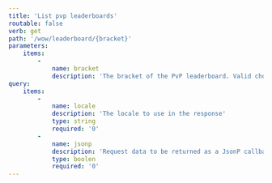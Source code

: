 ```yaml
---
title: 'List pvp leaderboards'
routable: false
verb: get
path: '/wow/leaderboard/{bracket}'
parameters:
    items:
        -
            name: bracket
            description: 'The bracket of the PvP leaderboard. Valid choices are `2v2`, 3v3`, 5v5`, `rbg`'
query:
    items:
        -
            name: locale
            description: 'The locale to use in the response'
            type: string
            required: '0'
        -
            name: jsonp
            description: 'Request data to be returned as a JsonP callback'
            type: boolen
            required: '0'
---
```


